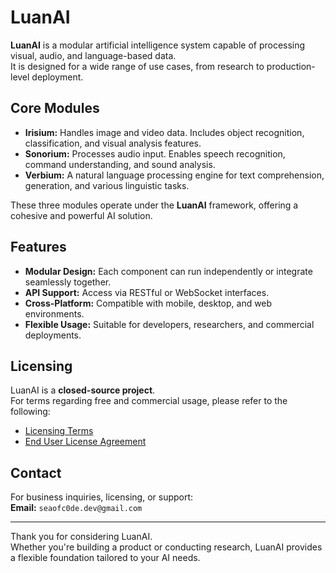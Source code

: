 # LuanAI

**LuanAI** is a modular artificial intelligence system capable of processing visual, audio, and language-based data.  
It is designed for a wide range of use cases, from research to production-level deployment.

## Core Modules

- **Irisium:** Handles image and video data. Includes object recognition, classification, and visual analysis features.  
- **Sonorium:** Processes audio input. Enables speech recognition, command understanding, and sound analysis.  
- **Verbium:** A natural language processing engine for text comprehension, generation, and various linguistic tasks.  

These three modules operate under the **LuanAI** framework, offering a cohesive and powerful AI solution.

## Features

- **Modular Design:** Each component can run independently or integrate seamlessly together.  
- **API Support:** Access via RESTful or WebSocket interfaces.  
- **Cross-Platform:** Compatible with mobile, desktop, and web environments.  
- **Flexible Usage:** Suitable for developers, researchers, and commercial deployments.

## Licensing

LuanAI is a **closed-source project**.  
For terms regarding free and commercial usage, please refer to the following:

- [Licensing Terms](LICENSE)
- [End User License Agreement](EULA.md)

## Contact

For business inquiries, licensing, or support:  
**Email:** `seaofc0de.dev@gmail.com`

---

Thank you for considering LuanAI.  
Whether you're building a product or conducting research, LuanAI provides a flexible foundation tailored to your AI needs.
